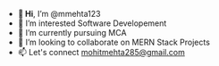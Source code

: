 - <b>👋 Hi</b>, I’m @mmehta123
- 👀 I’m interested Software Developement
- 🌱 I’m currently pursuing MCA
- 💞️ I’m looking to collaborate on MERN Stack Projects
- 📫 Let's connect mohitmehta285@gmail.com

<!---
mmehta123/mmehta123 is a ✨ special ✨ repository because its `README.md` (this file) appears on your GitHub profile.
You can click the Preview link to take a look at your changes.
--->

